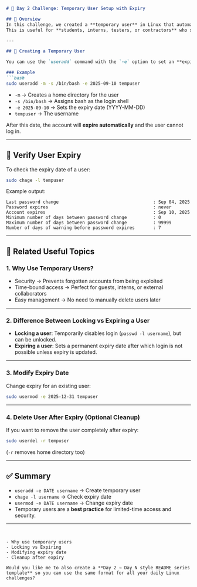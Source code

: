 
````markdown
# 🚀 Day 2 Challenge: Temporary User Setup with Expiry

## 📌 Overview
In this challenge, we created a **temporary user** in Linux that automatically expires after a certain date.  
This is useful for **students, interns, testers, or contractors** who should only have access for a limited time.  

---

## 🔹 Creating a Temporary User

You can use the `useradd` command with the `-e` option to set an **expiry date**.

### Example
```bash
sudo useradd -m -s /bin/bash -e 2025-09-10 tempuser
````

* `-m` → Creates a home directory for the user
* `-s /bin/bash` → Assigns bash as the login shell
* `-e 2025-09-10` → Sets the expiry date (YYYY-MM-DD)
* `tempuser` → The username

After this date, the account will **expire automatically** and the user cannot log in.

---

## 🔹 Verify User Expiry

To check the expiry date of a user:

```bash
sudo chage -l tempuser
```

Example output:

```
Last password change                                    : Sep 04, 2025
Password expires                                        : never
Account expires                                         : Sep 10, 2025
Minimum number of days between password change          : 0
Maximum number of days between password change          : 99999
Number of days of warning before password expires       : 7
```

---

## 🔹 Related Useful Topics

### 1. Why Use Temporary Users?

* Security → Prevents forgotten accounts from being exploited
* Time-bound access → Perfect for guests, interns, or external collaborators
* Easy management → No need to manually delete users later

---

### 2. Difference Between Locking vs Expiring a User

* **Locking a user**: Temporarily disables login (`passwd -l username`), but can be unlocked.
* **Expiring a user**: Sets a permanent expiry date after which login is not possible unless expiry is updated.

---

### 3. Modify Expiry Date

Change expiry for an existing user:

```bash
sudo usermod -e 2025-12-31 tempuser
```

---

### 4. Delete User After Expiry (Optional Cleanup)

If you want to remove the user completely after expiry:

```bash
sudo userdel -r tempuser
```

(`-r` removes home directory too)

---

## ✅ Summary

* `useradd -e DATE username` → Create temporary user
* `chage -l username` → Check expiry date
* `usermod -e DATE username` → Change expiry date
* Temporary users are a **best practice** for limited-time access and security.

---

```


- Why use temporary users  
- Locking vs Expiring  
- Modifying expiry date  
- Cleanup after expiry  

Would you like me to also create a **Day 2 → Day N style README series template** so you can use the same format for all your daily Linux challenges?
```
